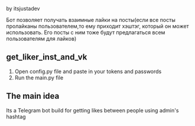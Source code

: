 by itsjustadev

Бот позволяет получать взаимные лайки на посты(если все посты пролайканы пользователем,то ему приходит хэштэг, который он может использовать.
Его посты с ним тоже будут предлагаться всем пользователям для лайков)

## get_liker_inst_and_vk

1. Open config.py file and paste in your tokens and passwords
2. Run the main.py file

## The main idea
Its a Telegram bot build for getting likes between people using admin's hashtag
